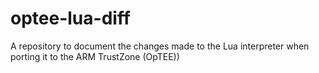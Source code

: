 # optee-lua-diff
A repository to document the changes made to the Lua interpreter when porting it to the ARM TrustZone (OpTEE)) 

